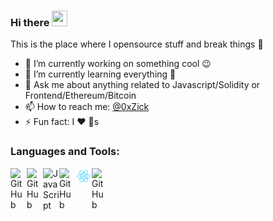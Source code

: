 ### Hi there <img src="https://media.giphy.com/media/hvRJCLFzcasrR4ia7z/giphy.gif" width="25px" height="25px">
This is the place where I opensource stuff and break things :rofl:

- 🔭 I’m currently working on something cool :wink:
- 🌱 I’m currently learning everything 🤣
- 💬 Ask me about anything related to Javascript/Solidity or Frontend/Ethereum/Bitcoin
- 📫 How to reach me: [@0xZick](https://twitter.com/0xZick)
- ⚡ Fun fact: I :heart: :dog:s

### Languages and Tools:

<img align="left" alt="GitHub" width="26px" src="[https://upload.wikimedia.org/wikipedia/commons/thumb/b/b7/ETHEREUM-YOUTUBE-PROFILE-PIC.png/600px-ETHEREUM-YOUTUBE-PROFILE-PIC.png](https://ru.m.wikipedia.org/wiki/%D0%A4%D0%B0%D0%B9%D0%BB:Solidity_logo.svg)" />
<img align="left" alt="GitHub" width="26px" src="https://upload.wikimedia.org/wikipedia/commons/thumb/b/b7/ETHEREUM-YOUTUBE-PROFILE-PIC.png/600px-ETHEREUM-YOUTUBE-PROFILE-PIC.png" />
<img align="left" alt="JavaScript" width="26px" src="https://cdn.iconscout.com/icon/free/png-512/typescript-1174965.png" />
<img align="left" alt="GitHub" width="26px" src="https://upload.wikimedia.org/wikipedia/commons/thumb/4/46/Bitcoin.svg/1024px-Bitcoin.svg.png" />
<img align="left" alt="React" width="26px" src="https://raw.githubusercontent.com/github/explore/80688e429a7d4ef2fca1e82350fe8e3517d3494d/topics/react/react.png" />
<img align="left" alt="GitHub" width="26px" src="https://upload.wikimedia.org/wikipedia/commons/thumb/1/18/Ipfs-logo-1024-ice-text.png/768px-Ipfs-logo-1024-ice-text.png" />

<br />
